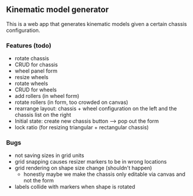 ## Kinematic model generator
This is a web app that generates kinematic models given a certain chassis configuration.

### Features (todo)
- rotate chassis
- CRUD for chassis
- wheel panel form
- resize wheels
- rotate wheels
- CRUD for wheels
- add rollers (in wheel form)
- rotate rollers (in form, too crowded on canvas)
- rearrange layout: chassis + wheel configuration on the left and the chassis list on the right
- Initial state: create new chassis button --> pop out the form
- lock ratio (for resizing triangular + rectangular chassis)

### Bugs
- not saving sizes in grid units
- grid snapping causes resizer markers to be in wrong locations
- grid rendering on shape size change (shouldn't happen)
  - honestly maybe we make the chassis only editable via canvas and not the form
- labels collide with markers when shape is rotated 